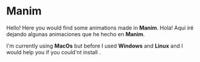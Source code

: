 # Manim
Hello! Here you would find some animations made in **Manim**.
Hola! Aquí iré dejando algunas animaciones que he hecho en **Manim**.

I'm currently using **MacOs** but before I used **Windows** and **Linux** and I would help you if you could'nt install .
